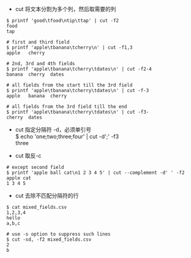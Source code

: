 
- cut 将文本分割为多个列，然后取需要的列
```
$ printf 'good\tfood\ntip\ttap' | cut -f2
food
tap

# first and third field
$ printf 'apple\tbanana\tcherry\n' | cut -f1,3
apple   cherry

# 2nd, 3rd and 4th fields
$ printf 'apple\tbanana\tcherry\tdates\n' | cut -f2-4
banana  cherry  dates

# all fields from the start till the 3rd field
$ printf 'apple\tbanana\tcherry\tdates\n' | cut -f-3
apple   banana  cherry

# all fields from the 3rd field till the end
$ printf 'apple\tbanana\tcherry\tdates\n' | cut -f3-
cherry  dates
```

- cut 指定分隔符 -d，必须单引号  
$ echo 'one;two;three;four' | cut -d';' -f3   
three  

- cut 取反-c
```
# except second field  
$ printf 'apple ball cat\n1 2 3 4 5' | cut --complement -d' ' -f2  
apple cat  
1 3 4 5  
```

- cut 去除不匹配分隔符的行
```
$ cat mixed_fields.csv
1,2,3,4
hello
a,b,c

# use -s option to suppress such lines
$ cut -sd, -f2 mixed_fields.csv
2
b
```
